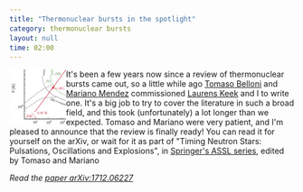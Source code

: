 ```yaml
---
title: "Thermonuclear bursts in the spotlight"
category: thermonuclear bursts
layout: null
time: 02:00
---
```

<!-- converted from blosxom format post using convert.pl dkg 22.1.2022 -->
<img src="images/burst_theory.jpeg" width="100" align="left">
</p>
<p>It's been a few years now since a review of thermonuclear bursts came out,
so a little while ago <a href="http://www.tomasobelloni.it">Tomaso Belloni</a>
and 
<a href="https://www.astro.rug.nl/~mariano">Mariano Mendez</a> commissioned
<a href="http://xrb.space">Laurens Keek</a>
and I to write one. It's a big job to try to cover the literature in such a
broad field, and this took (unfortunately) a lot longer than we expected.
Tomaso and Mariano were very patient, and I'm pleased to announce that the 
review is finally ready! You can read it for yourself on the arXiv, or wait
for it as part of "Timing Neutron Stars: Pulsations, Oscillations and
Explosions", in 
<a href="http://www.springer.com/series/5664">Springer's ASSL series</a>, edited by  Tomaso and Mariano 
<p><em>Read the <a href="https://arxiv.org/abs/1712.06227">paper
arXiv:1712.06227</a></em>
